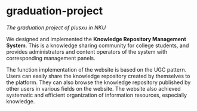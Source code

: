 # graduation-project

*The graduation project of plusxu in NKU*

We designed and implemented the **Knowledge Repository Management System**. This is a knowledge sharing community for college students, and provides administrators and content operators of the system with corresponding management panels.

The function implementation of the website is based on the UGC pattern. Users can easily share the knowledge repository created by themselves to the platform. They can also browse the knowledge repository published by other users in various fields on the website. The website also achieved systematic and efficient organization of information resources, especially knowledge. 
